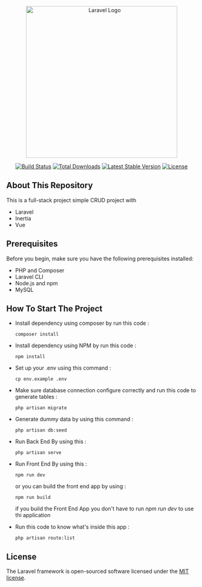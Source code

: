 <p align="center"><a href="https://laravel.com" target="_blank"><img src="https://raw.githubusercontent.com/laravel/art/master/logo-lockup/5%20SVG/2%20CMYK/1%20Full%20Color/laravel-logolockup-cmyk-red.svg" width="400" alt="Laravel Logo"></a></p>

<p align="center">
<a href="https://github.com/laravel/framework/actions"><img src="https://github.com/laravel/framework/workflows/tests/badge.svg" alt="Build Status"></a>
<a href="https://packagist.org/packages/laravel/framework"><img src="https://img.shields.io/packagist/dt/laravel/framework" alt="Total Downloads"></a>
<a href="https://packagist.org/packages/laravel/framework"><img src="https://img.shields.io/packagist/v/laravel/framework" alt="Latest Stable Version"></a>
<a href="https://packagist.org/packages/laravel/framework"><img src="https://img.shields.io/packagist/l/laravel/framework" alt="License"></a>
</p>

## About This Repository 

This is a full-stack project simple CRUD project with 

- Laravel
- Inertia
- Vue

## Prerequisites

Before you begin, make sure you have the following prerequisites installed:
- PHP and Composer
- Laravel CLI
- Node.js and npm
- MySQL 

## How To Start The Project 

- Install dependency using composer by run this code : 
    ```console
    composer install 
    ```

- Install dependency using NPM by run this code :
    ```console
    npm install 
    ```

- Set up your .env using this command  :
    ```console
    cp env.example .env
    ```
- Make sure database connection configure correctly and run this code to generate tables : 
    ```console
    php artisan migrate
    ```
- Generate dummy data by using this command :
    ```console
    php artisan db:seed
    ```
- Run Back End By using this  :
    ```console
    php artisan serve
    ```
- Run Front End By using this  :
    ```console
    npm run dev
    ```
  or you can build the front end app by using : 
    ```console
    npm run build
    ```
  if you build the Front End App you don't have to run _npm run dev_ to use thi application 
- Run this code to know what's inside this app : 
    ```console
    php artisan route:list
    ```


## License

The Laravel framework is open-sourced software licensed under the [MIT license](https://opensource.org/licenses/MIT).
